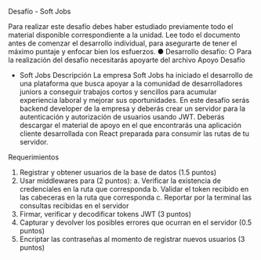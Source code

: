 Desafío - Soft Jobs

Para realizar este desafío debes haber estudiado previamente todo el material disponible
correspondiente a la unidad.
Lee todo el documento antes de comenzar el desarrollo individual, para asegurarte de tener
el máximo puntaje y enfocar bien los esfuerzos.
● Desarrollo desafío:
○ Para la realización del desafío necesitarás apoyarte del archivo Apoyo Desafío
- Soft Jobs
Descripción
La empresa Soft Jobs ha iniciado el desarrollo de una plataforma que busca apoyar a la
comunidad de desarrolladores juniors a conseguir trabajos cortos y sencillos para acumular
experiencia laboral y mejorar sus oportunidades.
En este desafío serás backend developer de la empresa y deberás crear un servidor para la
autenticación y autorización de usuarios usando JWT.
Deberás descargar el material de apoyo en el que encontrarás una aplicación cliente
desarrollada con React preparada para consumir las rutas de tu servidor.

Requerimientos
1. Registrar y obtener usuarios de la base de datos (1.5 puntos)
2. Usar middlewares para (2 puntos):
a. Verificar la existencia de credenciales en la ruta que corresponda
b. Validar el token recibido en las cabeceras en la ruta que corresponda
c. Reportar por la terminal las consultas recibidas en el servidor
3. Firmar, verificar y decodificar tokens JWT (3 puntos)
4. Capturar y devolver los posibles errores que ocurran en el servidor (0.5 puntos)
5. Encriptar las contraseñas al momento de registrar nuevos usuarios (3 puntos)
